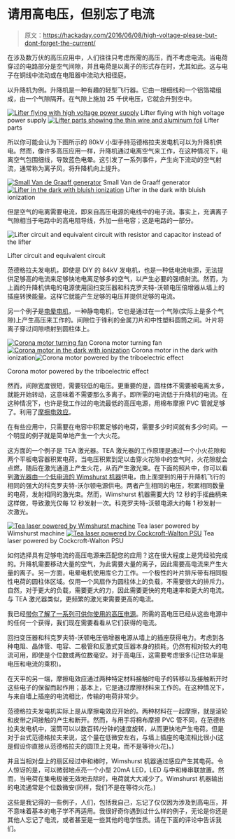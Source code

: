 # 请用高电压，但别忘了电流

> 原文：<https://hackaday.com/2016/06/08/high-voltage-please-but-dont-forget-the-current/>

在涉及数万伏的高压应用中，人们往往只考虑所需的高压，而不考虑电流。当电荷穿过的电路部分是空气间隙，并且电荷是以离子的形式存在时，尤其如此。这与电子在铜线中流动或在电阻器中流动大相径庭。

以升降机为例。升降机是一种有趣的轻型飞行器。它由一根细线和一个铝箔裙组成，由一个气隙隔开。在气隙上施加 25 千伏电压，它就会升到空中。

 [![Lifter flying with high voltage power supply](img/3880cb03dcfe1cbbf625503c4232fdf9.png "Lifter flying with high voltage power supply")](https://hackaday.com/2016/06/08/high-voltage-please-but-dont-forget-the-current/lifter_flying_with_high_voltage_power_supply_an/) Lifter flying with high voltage power supply [![Lifter parts showing the thin wire and aluminum foil](img/60e8b28fb785b681bd8b6fdae82b3c75.png "Lifter parts")](https://hackaday.com/2016/06/08/high-voltage-please-but-dont-forget-the-current/lifter_light_an/) Lifter parts

所以你可能会认为下图所示的 80kV 小型手持范德格拉夫发电机可以为升降机供电。然而，像许多高压应用一样，升降机通过电离空气来工作，在这种情况下，电离空气包围细线，导致蓝色电晕。这引发了一系列事件，产生向下流动的空气射流，通常称为离子风，将升降机向上提升。

 [![Small Van de Graaff generator](img/3c2a5b218011d0d195a58529c4b5be35.png "Small Van de Graaff generator")](https://hackaday.com/2016/06/08/high-voltage-please-but-dont-forget-the-current/small_van_de_graaff_generator_cr/) Small Van de Graaff generator [![Lifter in the dark with bluish ionization](img/c396c63474de5762dfa107be7424774d.png "Lifter in the dark with bluish ionization")](https://hackaday.com/2016/06/08/high-voltage-please-but-dont-forget-the-current/lifter_dark_an-2/) Lifter in the dark with bluish ionization

但是空气的电离需要电流，即来自高压电源的电线中的电子流。事实上，充满离子气隙相当于电路中的高电阻导线，外加一些电容；这是电路的一部分。

![Lifter circuit and equivalent circuit with resistor and capacitor instead of the lifter](img/e2d0266f93816e278ab92666a99eac32.png)

Lifter circuit and equivalent circuit

范德格拉夫发电机，即使是 DIY 的 84kV 发电机，也是一种低电流电源，无法提供足够高的电流来足够快地电离足够多的空气，以产生必要的强喷射流。然而，为上面的升降机供电的电源使用回扫变压器和科克罗夫特-沃顿电压倍增器从墙上的插座转换能量。这样它就能产生足够的电压并提供足够的电流。

另一个例子是[电晕电机](https://hackaday.com/2014/08/09/funky-looking-motor-is-powered-by-static-electricity/)，一种静电电机，它也是通过在一个气隙(实际上是多个气隙)上产生高压来工作的。间隙位于锋利的金属刀片和中性塑料圆筒之间。叶片将离子穿过间隙喷射到圆柱体上。

 [![Corona motor turning fan](img/31e64c2a1e5d5280925464e11b10ddde.png "Corona motor turning fan")](https://hackaday.com/2016/06/08/high-voltage-please-but-dont-forget-the-current/corona_motor_light/) Corona motor turning fan [![Corona motor in the dark with ionization](img/4a96b5c7732b9139e67487b4e1dc2ba6.png "Corona motor in the dark with ionization")](https://hackaday.com/2016/06/08/high-voltage-please-but-dont-forget-the-current/corona_motor_dark_with_corona/) Corona motor in the dark with ionization![Corona motor powered by the triboelectric effect](img/b8a29c0f336eabf7cbf3f70e787c5a03.png)

Corona motor powered by the triboelectric effect

然而，间隙宽度很短，需要较低的电压。更重要的是，圆柱体不需要被电离太多，就能开始转动，这意味着不需要那么多离子。即所需的电流低于升降机的电流。在这种情况下，也许是我工作过的电流最低的高压电源，用棉布摩擦 PVC 管就足够了。利用了[摩擦电效应](https://en.wikipedia.org/wiki/Triboelectric_effect)。

在有些应用中，只需要在电容中积累足够的电荷，需要多少时间就有多少时间。一个明显的例子就是简单地产生一个大火花。

这方面的一个例子是 TEA 激光器。TEA 激光器的工作原理是通过一个小火花隙和两个平板电容器积累电荷。当电压积累到足以击穿火花隙中的空气时，火花隙就会点燃，随后在激光通道上产生火花，从而产生激光束。在下面的照片中，你可以看到[激光器由一个低电流的 Wimshurst 机器](https://hackaday.com/2015/07/08/legit-hack-creates-tea-laser-power-by-mr-wimshurst/)供电，由上面提到的用于升降机飞行的相同的强大的科克罗夫特-沃尔顿电源供电。两者产生相同的电压，积累相同数量的电荷，发射相同的激光束。然而，Wimshurst 机器需要大约 12 秒的手摇曲柄来这样做，导致激光仅每 12 秒发射一次。科克罗夫特-沃顿电源大约每 1 秒发射一次激光。

 [![Tea laser powered by Wimshurst machine](img/16f74d8d8bffd6ad46217ea7de448579.png "Tea laser powered by Wimshurst machine")](https://hackaday.com/2016/06/08/high-voltage-please-but-dont-forget-the-current/tea_laser_powered_by_wimshurst_machine/) Tea laser powered by Wimshurst machine [![Tea laser powered by Cockcroft-Walton PSU](img/8b33b1135b5d161936244e4c1c496ed5.png "Tea laser powered by Cockcroft-Walton PSU")](https://hackaday.com/2016/06/08/high-voltage-please-but-dont-forget-the-current/tea_laser_powered_by_30kv_psu_cr/) Tea laser powered by Cockcroft-Walton PSU

如何选择具有足够电流的高压电源来匹配您的应用？这在很大程度上是凭经验完成的。升降机需要移动大量的空气，为此需要大量的离子，因此需要高电流来产生大量的离子。另一方面，电晕电机使用库仑力工作。一个极性的叶片排斥带有相同极性电荷的圆柱体区域。仅用一个风扇作为圆柱体上的负载，不需要很大的排斥力。自然，对于更大的负载，需要更大的力，因此需要更快的充电速率和更大的电流。与 TEA 激光器类似，更频繁的激光束需要更高的电流。

我已经[带你了解了一系列可供你使用的高压电源](http://hackaday.com/2016/05/26/a-cornucopia-of-high-voltage-sources/)。所需的高电压已经从这些电源中的任何一个获得，我们现在需要看看从它们获得的电流。

回扫变压器和科克罗夫特-沃顿电压倍增器电源从墙上的插座获得电力。考虑到各种电阻、晶体管、电容、二极管和反激式变压器本身的损耗，仍然有相对较大的电流可用，即使是个位数或两位数毫安。对于高电压，这需要考虑很多(记住功率是电压和电流的乘积)。

在天平的另一端，摩擦电效应通过两种特定材料接触时电子的转移以及接触断开时这些电子的保留而起作用；基本上，它是通过摩擦材料来工作的。在这种情况下，与来自墙上插座的电流相比，传输的电荷非常少。

范德格拉夫发电机实际上是从摩擦电效应开始的。两种材料在一起摩擦，就是滚轮和皮带之间接触的产生和断开。然而，与用手将棉布摩擦 PVC 管不同，在范德格拉夫发电机中，滚筒可以以数百转/分钟的速度旋转，从而更快地产生电荷。但是对于台式范德格拉夫来说，这个量在低微安左右，与墙上插座的电流相比很小(这是假设你直接从范德格拉夫的圆顶上充电，而不是等待火花)。)

并且当相对盘上的扇区经过中和棒时，Wimshurst 机器通过感应产生其电荷。令人惊讶的是，可以微弱地点亮一个小型 20mA LED，LED 与中和棒串联放置。然而，当电荷在集电极被无效地去除时，电荷就大大减少了。Wimshurst 机器输出的电流通常是个位数微安(同样，我们不是在等待火花。)

这些是我记得的一些例子，人们，包括我自己，忘记了仅仅因为涉及到高电压，并不意味着基本的电子学不再适用。我很好奇你遇到过什么样的例子，无论是你还是其他人忘记了电流，或者甚至是一些其他的电学性质。请在下面的评论中告诉我们。